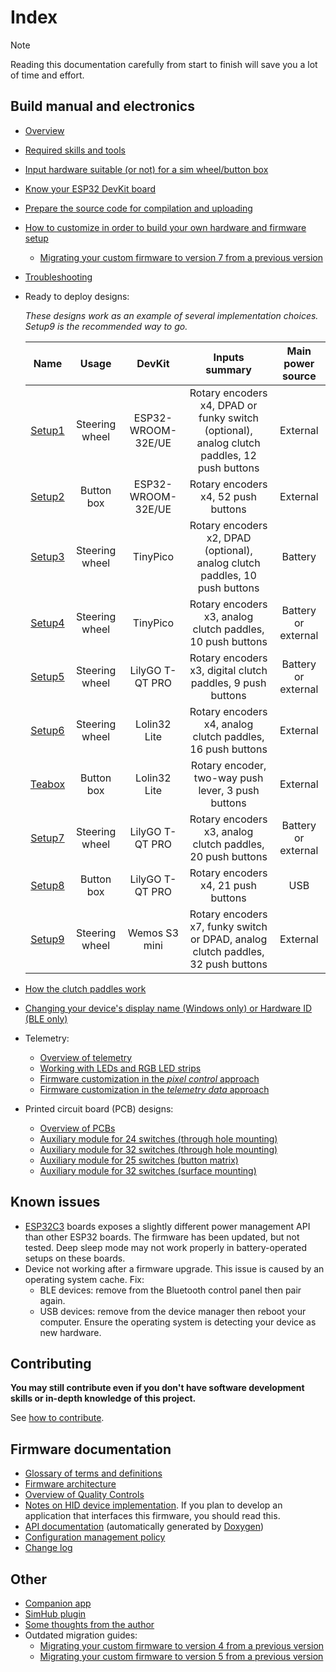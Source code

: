 # Index

> [!NOTE]
> Reading this documentation carefully from start to finish
> will save you a lot of time and effort.

## Build manual and electronics

- [Overview](./overview_en.md)
- [Required skills and tools](./skills_en.md)
- [Input hardware suitable (or not) for a sim wheel/button box](./hardware/InputHW_en.md)
- [Know your ESP32 DevKit board](./hardware/DevKits_en.md)
- [Prepare the source code for compilation and uploading](./firmware/sourcesSetup_en.md)
- [How to customize in order to build your own hardware and firmware setup](./hardware/subsystems/CustomizeHowto_en.md)
  - [Migrating your custom firmware to version 7 from a previous version](./migrate_to_v7.md)
- [Troubleshooting](./Troubleshooting_en.md)

- Ready to deploy designs:

  *These designs work as an example of several implementation choices. Setup9 is the recommended way to go.*

  |                      Name                       |     Usage      |       DevKit       |                                       Inputs summary                                        |  Main power source  |
  | :---------------------------------------------: | :------------: | :----------------: | :-----------------------------------------------------------------------------------------: | :-----------------: |
  | [Setup1](./hardware/setups/setup1/Setup1_en.md) | Steering wheel | ESP32-WROOM-32E/UE | Rotary encoders x4, DPAD or funky switch (optional), analog clutch paddles, 12 push buttons |      External       |
  | [Setup2](./hardware/setups/setup2/Setup2_en.md) |   Button box   | ESP32-WROOM-32E/UE |                             Rotary encoders x4, 52 push buttons                             |      External       |
  | [Setup3](./hardware/setups/setup3/Setup3_en.md) | Steering wheel |      TinyPico      |         Rotary encoders x2, DPAD (optional), analog clutch paddles, 10 push buttons         |       Battery       |
  | [Setup4](./hardware/setups/setup4/Setup4_en.md) | Steering wheel |      TinyPico      |                 Rotary encoders x3, analog clutch paddles, 10 push buttons                  | Battery or external |
  | [Setup5](./hardware/setups/setup5/Setup5_en.md) | Steering wheel |  LilyGO T-QT PRO   |                 Rotary encoders x3, digital clutch paddles, 9 push buttons                  | Battery or external |
  | [Setup6](./hardware/setups/setup6/Setup6_en.md) | Steering wheel |    Lolin32 Lite    |                 Rotary encoders x4, analog clutch paddles, 16 push buttons                  |      External       |
  | [Teabox](./hardware/setups/Teabox/Teabox_en.md) |   Button box   |    Lolin32 Lite    |                     Rotary encoder, two-way push lever, 3 push buttons                      |      External       |
  | [Setup7](./hardware/setups/setup7/Setup7_en.md) | Steering wheel |  LilyGO T-QT PRO   |                 Rotary encoders x3, analog clutch paddles, 20 push buttons                  | Battery or external |
  | [Setup8](./hardware/setups/setup8/Setup8_en.md) |   Button box   |  LilyGO T-QT PRO   |                             Rotary encoders x4, 21 push buttons                             |         USB         |
  | [Setup9](./hardware/setups/setup9/Setup9_en.md) | Steering wheel |   Wemos S3 mini    |      Rotary encoders x7, funky switch or DPAD, analog clutch paddles, 32 push buttons       |      External       |

- [How the clutch paddles work](./ClutchHowTo_en.md)
- [Changing your device's display name (Windows only) or Hardware ID (BLE only)](./RenameDeviceWin_en.md)

- Telemetry:

  - [Overview of telemetry](./telemetry_en.md)
  - [Working with LEDs and RGB LED strips](./LEDs_en.md)
  - [Firmware customization in the *pixel control* approach](./hardware/ui/PixelControl_en.md)
  - [Firmware customization in the *telemetry data* approach](./hardware/ui/TelemetryData_en.md)

- Printed circuit board (PCB) designs:

  - [Overview of PCBs](./pcb/PCB_overview.md)
  - [Auxiliary module for 24 switches (through hole mounting)](./pcb/Module24sw_TH/Module24Switches_TH_2025.md)
  - [Auxiliary module for 32 switches (through hole mounting)](./pcb/Module32sw_TH/Module32Switches_TH.md)
  - [Auxiliary module for 25 switches (button matrix)](./pcb/ModuleBtnMatrix25sw/ModuleBtnMatrix25sw.md)
  - [Auxiliary module for 32 switches (surface mounting)](./pcb/Module32sw_SM/Module32Switches_SM.md)

## Known issues

- [ESP32C3](https://www.espressif.com/en/products/socs/esp32-c3)
  boards exposes a slightly different power management API than other ESP32 boards.
  The firmware has been updated, but not tested.
  Deep sleep mode may not work properly in battery-operated setups on these boards.
- Device not working after a firmware upgrade. This issue is caused by an operating system cache. Fix:
  - BLE devices: remove from the Bluetooth control panel then pair again.
  - USB devices: remove from the device manager then reboot your computer.
    Ensure the operating system is detecting your device as new hardware.

## Contributing

**You may still contribute even if you don't have software development skills or in-depth knowledge of this project.**

See [how to contribute](../.github/CONTRIBUTING.md).

## Firmware documentation

- [Glossary of terms and definitions](./firmware/glossary_en.md)
- [Firmware architecture](./firmware/FirmwareArchitecture_en.md)
- [Overview of Quality Controls](./firmware/FirmwareTesting_en.md)
- [Notes on HID device implementation](./firmware/HID_notes.md).
  If you plan to develop an application that interfaces this firmware, you should read this.
- [API documentation](https://afpineda.github.io/OpenSourceSimWheelESP32/)
  (automatically generated by [Doxygen](https://doxygen.nl/))
- [Configuration management policy](./firmware/ConfigManagement_en.md)
- [Change log](./changelog.md)

## Other

- [Companion app](https://github.com/afpineda/SimWheelESP32Config)
- [SimHub plugin](https://github.com/afpineda/SimWheelESP32-SimHub-Plugin)
- [Some thoughts from the author](./Thoughts_en.md)
- Outdated migration guides:
  - [Migrating your custom firmware to version 4 from a previous version](./migrate_to_v4.md)
  - [Migrating your custom firmware to version 5 from a previous version](./migrate_to_v5.md)
